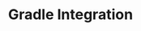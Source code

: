 ---
title: Gradle Integration
menu_title: Gradle
position: 2.1
parameters:
  - name: 
    content: 
content_markdown: |-
  [dashboardlink]: https://app.inapptics.com/dashboard

  ##### Step 1:
  Open `build.gradle` for your app's module.
  
  ---
  
  ##### Step 2:
  Add the `implementation 'com.inapptics.sdk:android-sdk:0.9'` dependency in your `build.gradle`:
  ``` groovy
  dependencies {
    implementation 'com.inapptics.sdk:android-sdk:0.9'
    ...
  }
  ```
  
  ---
  
  ##### Step 3:
  Click on `Sync Now`.

  ---

  ##### Step 4:
  Finally, initialize Inapptics in `onCreate` method of your entry Activities:

  ---
  ``` java
  import android.app.Activity;
  import android.os.Bundle;

  import com.inapptics.sdk.Inapptics;

  public class MyMainActivity extends Activity {

    @Override
    protected void onCreate(Bundle savedInstanceState) {

      Inapptics.letsGo("YOUR_APP_TOKEN", this);

      super.onCreate(savedInstanceState);
      setContentView(R.layout.activity_main);
    }
  }
  ```
  {: .code-group-start title="Java" }

  ``` kotlin
  import android.app.Activity
  import android.os.Bundle

  import com.inapptics.sdk.Inapptics

  class MyMainActivity : Activity() {

      override fun onCreate(savedInstanceState: Bundle?) {

          Inapptics.letsGo("YOUR_APP_TOKEN", this)

          super.onCreate(savedInstanceState)
          setContentView(R.layout.activity_main)
      }
  }
  ```
  {: .code-group title="Kotlin" }

  ---

  Congratulations! **Inapptics** is now integrated into your project target. Perform a session on your app, press the home button and the data will appear on your [Dashboard][dashboardlink]{:target="_blank"} within less than a minute.
  {: .success }
---